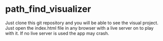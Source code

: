 # path_find_visualizer

Just clone this git repository and you will be able to
see the visual project.
Just open the index.html file in any browser with a live server on to play with it.
If no live server is used the app may crash.
